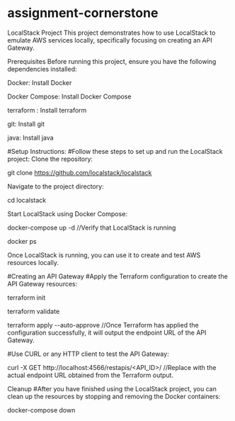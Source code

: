 # assignment-cornerstone
LocalStack Project
This project demonstrates how to use LocalStack to emulate AWS services locally, specifically focusing on creating an API Gateway.

Prerequisites
Before running this project, ensure you have the following dependencies installed:

Docker: Install Docker

Docker Compose: Install Docker Compose

terraform : Install terraform

git: Install git

java: Install java



#Setup Instructions:
#Follow these steps to set up and run the LocalStack project:
Clone the repository:

git clone https://github.com/localstack/localstack

Navigate to the project directory:

cd localstack

Start LocalStack using Docker Compose:

docker-compose up -d   //Verify that LocalStack is running 

docker ps

Once LocalStack is running, you can use it to create and test AWS resources locally. 

#Creating an API Gateway
#Apply the Terraform configuration to create the API Gateway resources:

terraform init 

terraform validate

terraform apply --auto-approve    //Once Terraform has applied the configuration successfully, it will output the endpoint URL of the API Gateway.
 

#Use CURL or any HTTP client to test the API Gateway:

curl -X GET http://localhost:4566/restapis/<API_ID>/    //Replace <endpoint-url> with the actual endpoint URL obtained from the Terraform output.

Cleanup
#After you have finished using the LocalStack project, you can clean up the resources by stopping and removing the Docker containers:

docker-compose down
